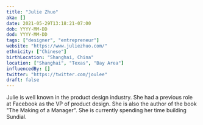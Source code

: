 ```yaml
---
title: "Julie Zhuo"
aka: []
date: 2021-05-29T13:18:21-07:00
dob: YYYY-MM-DD
dod: YYYY-MM-DD
tags: ["designer", "entrepreneur"]
website: "https://www.juliezhuo.com/"
ethnicity: ["Chinese"]
birthLocation: "Shanghai, China"
location: ["Shanghai", "Texas", "Bay Area"]
influencedBy: []
twitter: "https://twitter.com/joulee"
draft: false
---
```


Julie is well known in the product design industry. She had a previous role at
Facebook as the VP of product design. She is also the author of the book "The
Making of a Manager". She is currently spending her time building Sundial.
